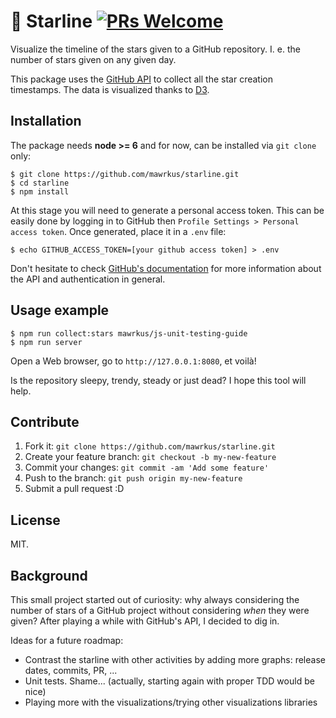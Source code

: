 # 💫 Starline [![PRs Welcome](https://img.shields.io/badge/PRs-welcome-brightgreen.svg)](#contribute)

Visualize the timeline of the stars given to a GitHub repository. I. e. the number of stars given on any given day.

This package uses the [GitHub API](https://developer.github.com/v3/activity/starring/) to collect all the star creation timestamps. The data is visualized thanks to [D3](https://d3js.org/).

## Installation

The package needs **node >= 6** and for now, can be installed via `git clone` only:

```shell
$ git clone https://github.com/mawrkus/starline.git
$ cd starline
$ npm install
```
At this stage you will need to generate a personal access token. This can be easily done by logging in to GitHub then `Profile Settings > Personal access token`. Once generated, place it in a `.env` file:

```shell
$ echo GITHUB_ACCESS_TOKEN=[your github access token] > .env
```

Don't hesitate to check [GitHub's documentation](https://developer.github.com/v3/) for more information about the API and authentication in general.

## Usage example

```shell
$ npm run collect:stars mawrkus/js-unit-testing-guide
$ npm run server
```

Open a Web browser, go to `http://127.0.0.1:8080`, et voilà!

Is the repository sleepy, trendy, steady or just dead? I hope this tool will help.

## Contribute

1. Fork it: `git clone https://github.com/mawrkus/starline.git`
2. Create your feature branch: `git checkout -b my-new-feature`
3. Commit your changes: `git commit -am 'Add some feature'`
4. Push to the branch: `git push origin my-new-feature`
5. Submit a pull request :D

## License

MIT.

## Background

This small project started out of curiosity: why always considering the number of stars of a GitHub project without considering *when* they were given? After playing a while with GitHub's API, I decided to dig in.

Ideas for a future roadmap:

- Contrast the starline with other activities by adding more graphs: release dates, commits, PR, ...
- Unit tests. Shame... (actually, starting again with proper TDD would be nice)
- Playing more with the visualizations/trying other visualizations libraries
